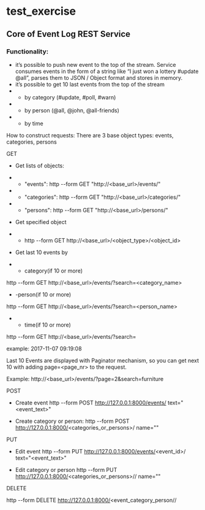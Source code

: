 # test_exercise
## Core of Event Log REST Service

### Functionality:
- it’s possible to push new event to the top of the stream. Service
consumes events in the form of a string like “I just won a lottery
#update @all”, parses them to JSON / Object format and stores in
memory.
- it’s possible to get 10 last events from the top of the stream
- - by category (#update, #poll, #warn)
- - by person (@all, @john, @all-friends)
- - by time

How to construct requests:
There are 3 base object types: events, categories, persons

GET

- Get lists of objects:
- - "events": http --form GET "http://<base_url>/events/"
- - "categories": http --form GET "http://<base_url>/categories/"
- - "persons": http --form GET "http://<base_url>/persons/"

- Get specified object
- - http --form GET http://<base_url>/<object_type>/<object_id>

- Get last 10 events by

- - category(if 10 or more)

http --form GET http://<base_url>/events/?search=<category_name>

- -person(if 10 or more)

http --form GET http://<base_url>/events/?search=<person_name>

- - time(if 10 or more)

http --form GET http://<base_url>/events/?search=<YYYY-mm-dd HH:MM:SS> 

example: 2017-11-07 09:19:08

Last 10 Events are displayed with Paginator mechanism, so you can get next 10
with adding page=<page_nr> to the request.

Example: http://<base_url>/events/?page=2&search=furniture


POST 

- Create event
http --form POST http://127.0.0.1:8000/events/ text="<event_text>"

- Create category or person:
http --form POST http://127.0.0.1:8000/<categories_or_persons>/ name="<name>"


PUT

- Edit event
http --form PUT http://127.0.0.1:8000/events/<event_id>/ text="<event_text>"

- Edit category or person
http --form PUT http://127.0.0.1:8000/<categories_or_persons>/<id>/ name="<name>"


DELETE

http --form DELETE http://127.0.0.1:8000/<event_category_person/<id>/
